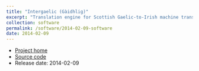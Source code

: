 ```yaml
---
title: "Intergaelic (Gàidhlig)"
excerpt: "Translation engine for Scottish Gaelic-to-Irish machine translation"
collection: software
permalink: /software/2014-02-09-software
date: 2014-02-09
---
```


* [Project home](http://www.intergaelic.com/gd-ga/trans/)
* [Source code](https://github.com/kscanne/caighdean)
* Release date: 2014-02-09
